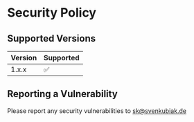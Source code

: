 # Security Policy

## Supported Versions

| Version | Supported          |
|---------| ------------------ |
| 1.x.x   | :white_check_mark: |

## Reporting a Vulnerability

Please report any security vulnerabilities to sk@svenkubiak.de